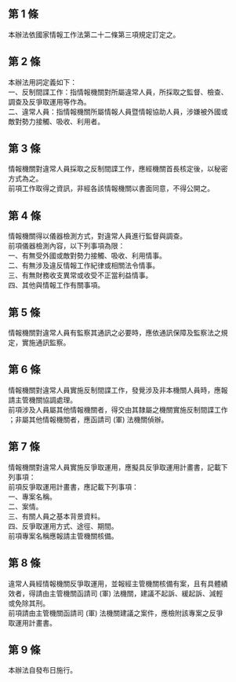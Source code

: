 第 1 條
-------
本辦法依國家情報工作法第二十二條第三項規定訂定之。

第 2 條
-------
本辦法用詞定義如下：  
一、反制間諜工作：指情報機關對所屬違常人員，所採取之監督、檢查、  
    調查及反爭取運用等作為。  
二、違常人員：指情報機關所屬情報人員暨情報協助人員，涉嫌被外國或  
    敵對勢力接觸、吸收、利用者。

第 3 條
-------
情報機關對違常人員採取之反制間諜工作，應經機關首長核定後，以秘密  
方式為之。  
前項工作取得之資訊，非經各該情報機關以書面同意，不得公開之。

第 4 條
-------
情報機關得以儀器檢測方式，對違常人員進行監督與調查。  
前項儀器檢測內容，以下列事項為限：  
一、有無受外國或敵對勢力接觸、吸收、利用情事。  
二、有無涉及違反情報工作紀律或相關法令情事。  
三、有無財務收支異常或收受不正當利益情事。  
四、其他與情報工作有關事項。

第 5 條
-------
情報機關對違常人員有監察其通訊之必要時，應依通訊保障及監察法之規  
定，實施通訊監察。

第 6 條
-------
情報機關對違常人員實施反制間諜工作，發覺涉及非本機關人員時，應報  
請主管機關協調處理。  
前項涉及人員屬其他情報機關者，得交由其隸屬之機關實施反制間諜工作  
；非屬其他情報機關者，應函請司 (軍) 法機關偵辦。

第 7 條
-------
情報機關對違常人員實施反爭取運用，應擬具反爭取運用計畫書，記載下  
列事項：  
前項反爭取運用計畫書，應記載下列事項：  
一、專案名稱。  
二、案情。  
三、有關人員之基本背景資料。  
四、反爭取運用方式、途徑、期間。  
前項專案名稱應報請主管機關核備。

第 8 條
-------
違常人員經情報機關反爭取運用，並報經主管機關核備有案，且有具體績  
效者，得請由主管機關函請司 (軍) 法機關，建議不起訴、緩起訴、減輕  
或免除其刑。  
前項請由主管機關函請司 (軍) 法機關建議之案件，應檢附該專案之反爭  
取運用計畫書。

第 9 條
-------
本辦法自發布日施行。

